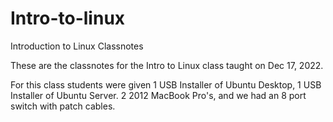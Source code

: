 # Intro-to-linux
Introduction to Linux Classnotes

These are the classnotes for the Intro to Linux class taught on Dec 17, 2022.

For this class students were given 1 USB Installer of Ubuntu Desktop, 1 USB Installer of Ubuntu Server. 2 2012 MacBook Pro's, and we had an 8 port switch with patch cables.

